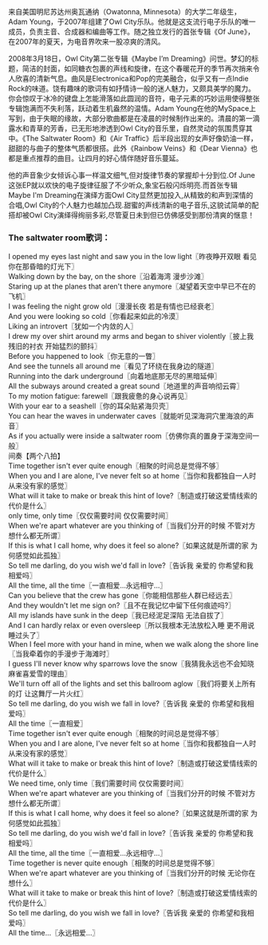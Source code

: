 

来自美国明尼苏达州奥瓦通纳（Owatonna, Minnesota）的大学二年级生，Adam Young，于2007年组建了Owl
City乐队。他就是这支流行电子乐队的唯一成员，负责主音、合成器和编曲等工作。随之独立发行的首张专辑《Of
June》，在2007年的夏天，为电音界吹来一股凉爽的清风。

2008年3月18日，Owl City第二张专辑《Maybe I’m
Dreaming》问世。梦幻的标题，简洁的封面，如同糖衣包裹的声线和旋律，在这个春暖花开的季节再次捎来令人欣喜的清新气息。曲风是Electronica和Pop的完美融合，似乎又有一点Indie
Rock的味道。饶有趣味的歌词有如抒情诗一般的迷人魅力，又颇具美学的魔力。你会惊叹于冰冷的键盘上怎能滑落如此圆润的音符，电子元素的巧妙运用使得整张专辑饱满而不失利落，跃动着生机盎然的温情。Adam
Young在他的MySpace上写到，由于失眠的缘故，大部分歌曲都是在凌晨的时候制作出来的。清晨的第一滴露水和青草的芳香，已无形地渗透到Owl
City的音乐里，自然灵动的氛围贯穿其中。《The Saltwater Room》和《Air
Traffic》后半段出现的女声好像奶油一样，甜甜的与曲子的整体气质都很搭。此外《Rainbow Veins》和《Dear
Vienna》也都是重点推荐的曲目。让四月的好心情伴随好音乐蔓延。

他的声音象少女倾诉心事一样温文细气,但对旋律节奏的掌握却十分到位.Of
June这张EP就以欢快的电子旋律征服了不少听众,象宝石般闪烁明亮.而首张专辑Maybe I'm Dreaming在演绎方面Owl
City显然更加投入,从精致的和声到深情的合唱,Owl City的个人魅力也越加凸现.甜蜜的声线清新的电子音乐,这貌试简单的配搭却被Owl
City演绎得绚丽多彩,尽管夏日未到但已仿佛感受到那份清爽的惬意！

### The saltwater room歌词：

I opened my eyes last night and saw you in the low light〖昨夜睁开双眼 看见你在那昏暗的灯光下〗  
Walking down by the bay, on the shore〖沿着海湾 漫步沙滩〗  
Staring up at the planes that aren't there anymore〖凝望着天空中早已不在的飞机〗  
I was feeling the night grow old〖漫漫长夜 若是有情也已经衰老〗  
And you were looking so cold〖你看起来如此的冷漠〗  
Liking an introvert〖犹如一个内敛的人〗  
I drew my over shirt around my arms and began to shiver violently〖披上我残旧的衬衣
开始猛烈的颤抖〗  
Before you happened to look〖你无意的一瞥〗  
And see the tunnels all around me〖看见了环绕在我身边的隧道〗  
Running into the dark underground〖向着地底那无尽的黑暗延伸〗  
All the subways around created a great sound〖地道里的声音响彻云霄〗  
To my motion fatigue: farewell〖跟我疲惫的身心说再见〗  
With your ear to a seashell〖你的耳朵贴紧海贝壳〗  
You can hear the waves in underwater caves〖就能听见深海洞穴里海浪的声音〗  
As if you actually were inside a saltwater room〖仿佛你真的置身于深海空间一般〗  
间奏【两个八拍】  
Time together isn't ever quite enough〖相聚的时间总是觉得不够〗  
When you and I are alone, I've never felt so at home〖当你和我都独自一人时 从来没有家的感觉〗  
What will it take to make or break this hint of love?〖制造或打破这爱情线索的代价是什么〗  
only time, only time〖仅仅需要时间 仅仅需要时间〗  
When we're apart whatever are you thinking of〖当我们分开的时候 不管对方想什么都无所谓〗  
If this is what I call home, why does it feel so alone?〖如果这就是所谓的家 为何感觉如此孤独〗  
So tell me darling, do you wish we'd fall in love?〖告诉我 亲爱的 你希望和我相爱吗〗  
All the time, all the time〖一直相爱...永远相守...〗  
Can you believe that the crew has gone〖你能相信那些人群已经远去〗  
And they wouldn't let me sign on?〖且不在我记忆中留下任何痕迹吗?〗  
All my islands have sunk in the deep〖我已经泥足深陷 无法自拔了〗  
And I can hardly relax or even oversleep〖所以我根本无法放松入睡 更不用说睡过头了〗  
When I feel more with your hand in mine, when we walk along the shore line
〖当我牵着你的手漫步于海滩时〗  
I guess I'll never know why sparrows love the snow〖我猜我永远也不会知晓麻雀喜爱雪的理由〗  
We'll turn off all of the lights and set this ballroom aglow〖我们将要关上所有的灯
让这舞厅一片火红〗  
So tell me darling, do you wish we fall in love?〖告诉我 亲爱的 你希望和我相爱吗〗  
All the time〖一直相爱〗  
Time together isn't ever quite enough〖相聚的时间总是觉得不够〗  
When you and I are alone, I've never felt so at home〖当你和我都独自一人时 从来没有家的感觉〗  
What will it take to make or break this hint of love?〖制造或打破这爱情线索的代价是什么〗  
We need time, only time〖我们需要时间 仅仅需要时间〗  
When we're apart whatever are you thinking of〖当我们分开的时候 不管对方想什么都无所谓〗  
If this is what I call home, why does it feel so alone?〖如果这就是所谓的家 为何感觉如此孤独〗  
So tell me darling, do you wish we'd fall in love?〖告诉我 亲爱的 你希望和我相爱吗〗  
All the time, all the time〖一直相爱...永远相守...〗  
Time together is never quite enough〖相聚的时间总是觉得不够〗  
When we're apart whatever are you thinking of〖当我们分开的时候 无论你在想什么〗  
What will it take to make or break this hint of love?〖制造或打破这爱情线索的代价是什么〗  
So tell me darling, do you wish we fall in love?〖告诉我 亲爱的 你希望和我相爱吗〗  
All the time...〖永远相爱...〗

